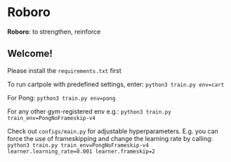 # Roboro

**Roboro**: to strengthen, reinforce

## Welcome!
Please install the `requirements.txt` first

To run cartpole with predefined settings, enter: ```python3 train.py env=cart```

For Pong: ```python3 train.py env=pong```

For any other gym-registered env e.g.: ```python3 train.py train_env=PongNoFrameskip-v4```

Check out `configs/main.py` for adjustable hyperparameters. E.g. you can force the use of frameskipping and change the learning rate by calling: ```python3 train.py train_env=PongNoFrameskip-v4 learner.learning_rate=0.001 learner.frameskip=2```
